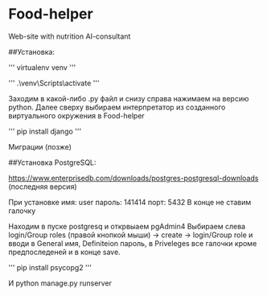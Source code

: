 # Food-helper
Web-site with nutrition AI-consultant 

##Установка:

'''
virtualenv venv 
'''

'''
.\venv\Scripts\activate
'''

Заходим в какой-либо .py файл и снизу справа нажимаем на версию python. Далее сверху выбираем интерпретатор из созданного виртуального окружения в Food-helper

'''
pip install django
'''

Миграции (позже)


##Установка PostgreSQL:

https://www.enterprisedb.com/downloads/postgres-postgresql-downloads
(последняя версия)


При установке имя: user
пароль: 141414
порт: 5432 
В конце не ставим галочку


Находим в пуске postgresq и открвыаем pgAdmin4
Выбираем слева login/Group roles (правой кнопкой мыши) -> create ->  login/Group role и вводи в General имя, Definiteion пароль, в Priveleges все галочки кроме предпоследеней и в конце save.

'''
pip install psycopg2
'''

И python manage.py runserver 